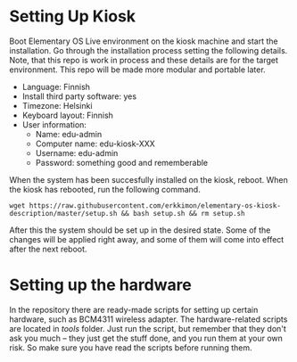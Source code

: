 # Setting Up Kiosk

Boot Elementary OS Live environment on the kiosk machine and start the installation. Go through the installation process setting the following details. Note, that this repo is work in process and these details are for the target environment. This repo will be made more modular and portable later.
- Language: Finnish
- Install third party software: yes
- Timezone: Helsinki
- Keyboard layout: Finnish 
- User information:
  - Name: edu-admin
  - Computer name: edu-kiosk-XXX
  - Username: edu-admin
  - Password: something good and rememberable

When the system has been succesfully installed on the kiosk, reboot. When the kiosk has rebooted, run the following command. 

```
wget https://raw.githubusercontent.com/erkkimon/elementary-os-kiosk-description/master/setup.sh && bash setup.sh && rm setup.sh
```

After this the system should be set up in the desired state. Some of the changes will be applied right away, and some of them will come into effect after the next reboot.

# Setting up the hardware

In the repository there are ready-made scripts for setting up certain hardware, such as BCM4311 wireless adapter. The hardware-related scripts are located in *tools* folder. Just run the script, but remember that they don't ask you much &ndash; they just get the stuff done, and you run them at your own risk. So make sure you have read the scripts before running them.
